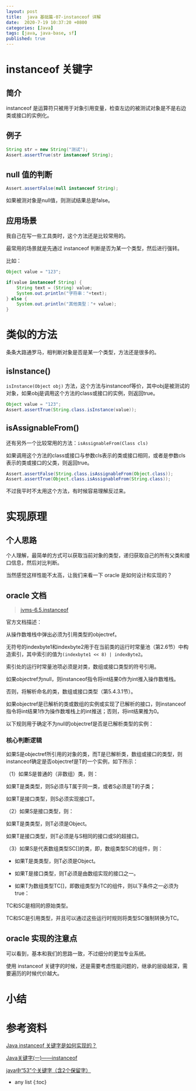 ```yaml
---
layout: post
title:  java 基础篇-07-instanceof 详解
date:  2020-7-19 10:37:20 +0800
categories: [Java]
tags: [java, java-base, sf]
published: true
---
```


# instanceof 关键字

## 简介

instanceof 是运算符只被用于对象引用变量，检查左边的被测试对象是不是右边类或接口的实例化。

## 例子

```java
String str = new String("测试");
Assert.assertTrue(str instanceof String);
```

## null 值的判断

```java
Assert.assertFalse(null instanceof String);
```

如果被测对象是null值，则测试结果总是false。

## 应用场景

我自己在写一些工具类时，这个方法还是比较常用的。

最常用的场景就是先通过 instanceof 判断是否为某一个类型，然后进行强转。

比如：

```java
Object value = "123";

if(value instanceof String) {
    String text = (String) value;
    System.out.println("字符串："+text);
} else {
    System.out.println("其他类型："+ value);
}
```

# 类似的方法

条条大路通罗马，相判断对象是否是某一个类型，方法还是很多的。

## isInstance()

`isInstance(Object obj)` 方法，这个方法与instanceof等价，其中obj是被测试的对象，如果obj是调用这个方法的class或接口的实例，则返回true。

```java
Object value = "123";
Assert.assertTrue(String.class.isInstance(value));
```

## isAssignableFrom()

还有另外一个比较常用的方法：`isAssignableFrom(Class cls)`

如果调用这个方法的class或接口与参数cls表示的类或接口相同，或者是参数cls表示的类或接口的父类，则返回true。

```java
Assert.assertFalse(String.class.isAssignableFrom(Object.class));
Assert.assertTrue(Object.class.isAssignableFrom(String.class));
```

不过我平时不太用这个方法，有时候容易理解反过来。

# 实现原理

## 个人思路

个人理解，最简单的方式可以获取当前对象的类型，递归获取自己的所有父类和接口信息，然后对比判断。

当然感觉这样性能不太高，让我们来看一下 oracle 是如何设计和实现的？

## oracle 文档

> [jvms-6.5.instanceof](https://docs.oracle.com/javase/specs/jvms/se8/html/jvms-6.html#jvms-6.5.instanceof)

官方文档描述：

从操作数堆栈中弹出必须为引用类型的objectref。

无符号的indexbyte1和indexbyte2用于在当前类的运行时常量池（第2.6节）中构造索引，其中索引的值为`(indexbyte1 << 8) | indexByte2`。

索引处的运行时常量池项必须是对类，数组或接口类型的符号引用。

如果objectref为null，则instanceof指令将int结果0作为int推入操作数堆栈。

否则，将解析命名的类，数组或接口类型（第5.4.3.1节）。

如果objectref是已解析的类或数组的实例或实现了已解析的接口，则instanceof指令将int结果1作为操作数堆栈上的int推送；否则，将int结果推为0。

以下规则用于确定不为null的objectref是否是已解析类型的实例：

### 核心判断逻辑

如果S是objectref所引用的对象的类，而T是已解析类，数组或接口的类型，则instanceof确定是否objectref是T的一个实例，如下所示：

（1）如果S是普通的（非数组）类，则：

如果T是类类型，则S必须与T属于同一类，或者S必须是T的子类；

如果T是接口类型，则S必须实现接口T。

（2）如果S是接口类型，则：

如果T是类类型，则T必须是Object。

如果T是接口类型，则T必须是与S相同的接口或S的超接口。

（3）如果S是代表数组类型SC[]的类，即，数组类型SC的组件，则：

- 如果T是类类型，则T必须是Object。

- 如果T是接口类型，则T必须是由数组实现的接口之一。

- 如果T为数组类型TC[]，即数组类型为TC的组件，则以下条件之一必须为true：

TC和SC是相同的原始类型。

TC和SC是引用类型，并且可以通过这些运行时规则将类型SC强制转换为TC。

## oracle 实现的注意点

可以看到，基本和我们的思路一致，不过细分的更加专业系统。

使用 instanceof 关键字的时候，还是需要考虑性能问题的，继承的层级越深，需要遍历的时候代价越大。

# 小结

# 参考资料

[Java instanceof 关键字是如何实现的？](https://www.zhihu.com/question/21574535)

[Java关键字(一)——instanceof](https://www.cnblogs.com/ysocean/p/8486500.html)

[java中“53”个关键字（含2个保留字）](https://blog.csdn.net/u012506661/article/details/52756452)

* any list
{:toc}